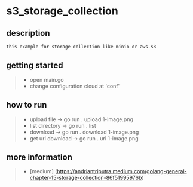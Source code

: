 # s3_storage_collection

## description
```sh
this example for storage collection like minio or aws-s3
```

## getting started
> - open main.go
> - change configuration cloud at 'conf'

## how to run
> - upload file -> go run . upload 1-image.png
> - list directory -> go run . list 
> - download -> go run . download 1-image.png
> - get url download -> go run . url 1-image.png

## more information
> - [medium] (https://andriantriputra.medium.com/golang-general-chapter-15-storage-collection-86f51995976b)
